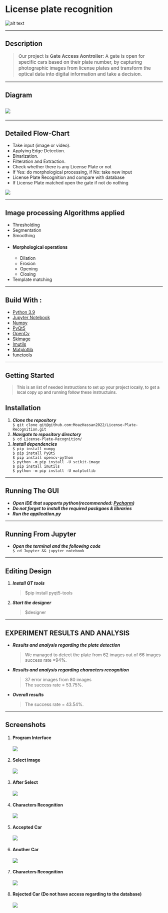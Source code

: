# License plate recognition

![alt text](./Documentation/logo.png)
<hr/>
<h2>Description</h2>
<blockquote style="font-size: 15px; font-weight: 500">
  <p >
  Our project is <strong>Gate Access Aontroller</strong>: A gate is open for specific cars based on their plate number, by capturing photographic images from license plates and transform the optical data into digital information and take a decision.
 </p>
</blockquote>
<hr/>

<h2>Diagram<h2>
<img src="./Documentation/block_diagram.png" />
<hr/>

<h2>Detailed Flow-Chart</h2>
<ul>
    <li>Take input (image or video).</li>
    <li>Applying Edge Detection.</li>
    <li>Binarization.</li>
    <li>Filteration and Extraction.</li>
    <li>Check whether there is any License Plate or not</li>
    <li>If Yes: do morphological processing, if No: take new input</li>
    <li>License Plate Recognition and compare with database</li>
    <li>If License Plate matched open the gate if not do nothing</li>
</ul>
<img src="./Documentation/flowchart.png" />

<hr/>
<h2>Image processing Algorithms applied</h2>
<ul>
    <li>Thresholding</li>
    <li>Segmentation</li>
    <li>Smoothing</li>
    <li>
        <div>
            <h4>Morphological operations</h4>
            <ul>
                <li>Dilation</li>
                <li>Erosion</li>
                <li>Opening</li>
                <li>Closing</li>
            </ul>
        </div>
    </li>
    <li>Template matching</li>
</ul>

<hr/>
<h2>Build With : </h2>
 <ul>
  <li><a href="https://www.python.org/">Python 3.9</a></li>
  <li><a href="https://jupyter.org/">Jupyter Notebook</a></li>
  <li><a href="https://numpy.org/">Numpy</a></li>
  <li><a href="https://build-system.fman.io/pyqt5-tutorial">PyQt5</a></li>
  <li><a href="https://opencv.org/">OpenCv</a></li>
  <li><a href="https://scikit-image.org/docs/stable/api/skimage.html">Skimage</a></li>
  <li><a href="https://pypi.org/project/imutils/">Imutils</a></li>
  <li><a href="https://matplotlib.org/">Matplotlib</a></li>
  <li><a href="https://docs.python.org/3/library/functools.html">functools</a></li>
 </ul>

<hr/>

<h2>Getting Started</h2>
<blockquote style="font-size: 13px; font-weight: 500">
  <p>This is an list of needed instructions to set up your project locally, to get a local copy up and running follow these instructuins.
 </p>
</blockquote>
<h2 href="#Installation">Installation</h2>
<ol>
  <li><strong><em>Clone the repository</em></strong>
    <div>
        <code>$ git clone git@github.com:MoazHassan2022/License-Plate-Recognition.git</code>
    </div>
  </li>
  <li> 
  <strong><em>Navigate to repository directory
</em></strong>
    <div>
        <code>$ cd License-Plate-Recognition/</code>
    </div>
  </li>
  <li> 
  <strong><em>Install dependencies
</em></strong>
    <div>
        <code>$ pip install numpy</code>
    </div>
    <div>
        <code>$ pip install PyQt5</code>
    </div>
    <div>
        <code>$ pip install opencv-python</code>
    </div>
    <div>
        <code>$ python -m pip install -U scikit-image
</code>
    </div>
    <div>
        <code>$ pip install imutils</code>
    </div>
    <div>
        <code>$ python -m pip install -U matplotlib</code>
    </div>

  </li>
</ol>
<hr/>

<h2 href="#Running">Running The GUI</h2>
<ul>
  <li><strong><em>Open IDE that supports python(recommended: <a href="https://www.jetbrains.com/help/pycharm/installation-guide.html">Pycharm</a>)</em></strong>
  </li>
    <li><strong><em>Do not forget to install the required packgaes & libraries</em></strong>
  </li>
      <li><strong><em>Run the application.py</em></strong>
  </li>
</ul>
<hr/>

<h2 href="#Running">Running From Jupyter</h2>
<ul>
    <li><strong><em>Open the terminal and the following code</em></strong>
    <div>
        <code>$ cd Jupyter && jupyter notebook</code>
    </div>
  </li>
</ul>
<hr/>

<h2 href="#EditDesign">Editing Design</h2>
<ol>
  <li><strong><em>Install QT tools</em></strong>
       <blockquote>$pip install pyqt5-tools</blockquote>
  </li>
    <li><strong><em>Start the designer</em></strong>
    <blockquote>$designer</blockquote>
  </li>
 
</ol>

<hr/>

<h2 style="text-transform: uppercase;">EXPERIMENT RESULTS AND ANALYSIS</h2>
<div>
    <ul>
        <li>
        <p><strong><em>Results and analysis regarding the plate detection</em></strong></p>
        <div>
            <blockquote>
                We managed to detect the plate from 62 images out of 66 images<br/> success rate =94%.  
            </blockquote>
        </div>
        </li>
        <li>
        <p><strong><em>Results and analysis regarding characters recognition</em></strong></p>
        <div>
            <blockquote>
                37 error images from 80 images<br/>
                The success rate = 53.75%.  
            </blockquote>
        </div>
        </li>
                <li>
        <p><strong><em>Overall results</em></strong></p>
        <div>
            <blockquote>
                The success rate = 43.54%.
            </blockquote>
        </div>
        </li>
    </ul>
    
</div>

<hr/>

<h2 href="#Screenshots">Screenshots</h2>
<ol>
<li>
  <h4>Program Interface</h4>
  <img src="./Documentation/entry_point.jpeg">
 </li>

 <li>
  <h4>Select image</h4>
  <img src="./Documentation/select_image.jpeg">
 </li>
 <li>
  <h4>After Select</h4>
  <img src="./Documentation/after_select.jpeg">
 </li>
 
 <li> 
 <h4>Characters Recognition</h4> 
  <img src="./Documentation/result.jpeg">
 </li>
 
  <li> 
 <h4>Accepted Car</h4> 
  <img src="./Documentation/result1.jpeg">
 </li>

 <li>
  <h4>Another Car</h4>
  <img src="./Documentation/car2.jpeg">
 </li>

  <li>
  <h4>Characters Recognition</h4>
  <img src="./Documentation/chars2.jpeg">
 </li>

   <li>
  <h4>Rejected Car (Do not have access regarding to the database)</h4>
  <img src="./Documentation/result2.jpeg">
 </li>
</ol>
